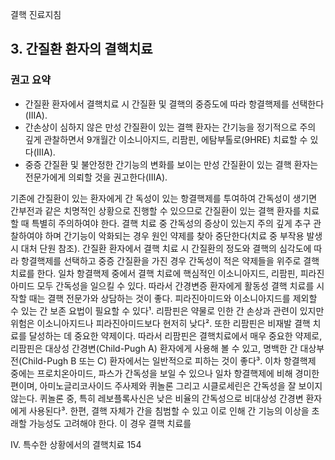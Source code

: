 결핵 진료지침

## 3. 간질환 환자의 결핵치료

### 권고 요약

- 간질환 환자에서 결핵치료 시 간질환 및 결핵의 중증도에 따라 항결핵제를 선택한다(IIIA).
- 간손상이 심하지 않은 만성 간질환이 있는 결핵 환자는 간기능을 정기적으로 주의 깊게 관찰하면서 9개월간 이소니아지드, 리팜핀, 에탐부톨로(9HRE) 치료할 수 있다(IIIA).
- 중증 간질환 및 불안정한 간기능의 변화를 보이는 만성 간질환이 있는 결핵 환자는 전문가에게 의뢰할 것을 권고한다(IIIA).

기존에 간질환이 있는 환자에게 간 독성이 있는 항결핵제를 투여하여 간독성이 생기면 간부전과 같은 치명적인 상황으로 진행할 수 있으므로 간질환이 있는 결핵 환자를 치료할 때 특별히 주의하여야 한다. 결핵 치료 중 간독성의 증상이 있는지 주의 깊게 추구 관찰하여야 하며 간기능이 악화되는 경우 원인 약제를 찾아 중단한다(치료 중 부작용 발생 시 대처 단원 참조). 간질환 환자에서 결핵 치료 시 간질환의 정도와 결핵의 심각도에 따라 항결핵제를 선택하고 중증 간질환을 가진 경우 간독성이 적은 약제들을 위주로 결핵 치료를 한다. 일차 항결핵제 중에서 결핵 치료에 핵심적인 이소니아지드, 리팜핀, 피라진아미드 모두 간독성을 일으킬 수 있다. 따라서 간경변증 환자에게 활동성 결핵 치료를 시작할 때는 결핵 전문가와 상담하는 것이 좋다. 피라진아미드와 이소니아지드를 제외할 수 있는 간 보존 요법이 필요할 수 있다¹. 리팜핀은 약물로 인한 간 손상과 관련이 있지만 위험은 이소니아지드나 피라진아미드보다 현저히 낮다². 또한 리팜핀은 비재발 결핵 치료를 달성하는 데 중요한 약제이다. 따라서 리팜핀은 결핵치료에서 매우 중요한 약제로, 리팜핀은 대상성 간경변(Child-Pugh A) 환자에게 사용해 볼 수 있고, 명백한 간 대상부전(Child-Pugh B 또는 C) 환자에서는 일반적으로 피하는 것이 좋다³. 이차 항결핵제 중에는 프로치온아미드, 파스가 간독성을 보일 수 있으나 일차 항결핵제에 비해 경미한 편이며, 아미노글리코사이드 주사제와 퀴놀론 그리고 시클로세린은 간독성을 잘 보이지 않는다. 퀴놀론 중, 특히 레보플록사신은 낮은 비율의 간독성으로 비대상성 간경변 환자에게 사용된다³. 한편, 결핵 자체가 간을 침범할 수 있고 이로 인해 간 기능의 이상을 초래할 가능성도 고려해야 한다. 이 경우 결핵 치료를

IV. 특수한 상황에서의 결핵치료 <PAGE>154